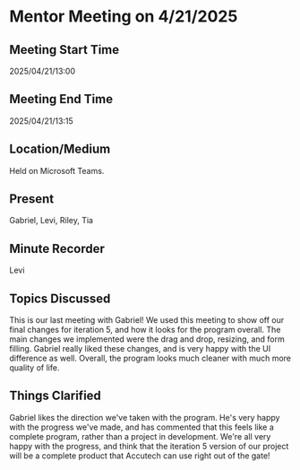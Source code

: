 # Mentor Meeting on 4/21/2025

## Meeting Start Time

2025/04/21/13:00

## Meeting End Time

2025/04/21/13:15

## Location/Medium

Held on Microsoft Teams.

## Present

Gabriel, Levi, Riley, Tia

## Minute Recorder

Levi

## Topics Discussed

This is our last meeting with Gabriel! We used this meeting to show off our final changes for iteration 5, and how it looks
for the program overall. The main changes we implemented were the drag and drop, resizing, and form filling. Gabriel really
liked these changes, and is very happy with the UI difference as well. Overall, the program looks much cleaner with 
much more quality of life.

## Things Clarified

Gabriel likes the direction we've taken with the program. He's very happy with the progress we've made, and has commented
that this feels like a complete program, rather than a project in development. We're all very happy with the progress, and
think that the iteration 5 version of our project will be a complete product that Accutech can use right out of the gate!